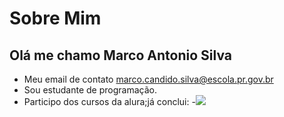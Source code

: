 # Sobre Mim 
## Olá me chamo Marco Antonio Silva
- Meu email de contato marco.candido.silva@escola.pr.gov.br
- Sou estudante de programação.
- Participo dos cursos da alura;já conclui:
-![](SCRATCH)
